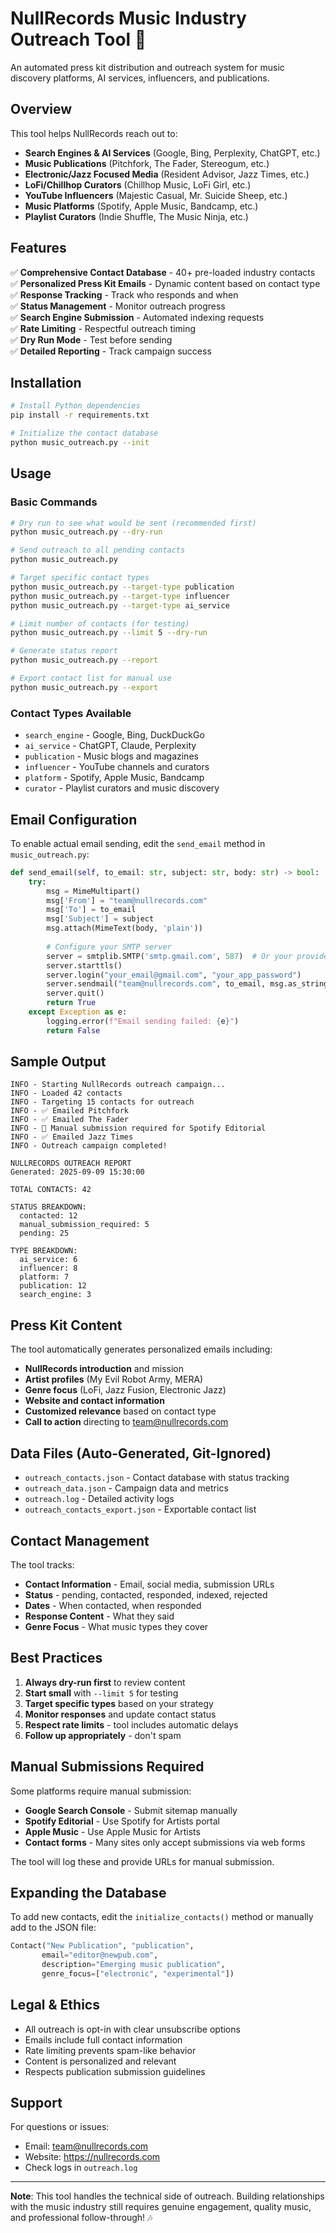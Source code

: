# NullRecords Music Industry Outreach Tool 🎵

An automated press kit distribution and outreach system for music discovery platforms, AI services, influencers, and publications.

## Overview

This tool helps NullRecords reach out to:
- **Search Engines & AI Services** (Google, Bing, Perplexity, ChatGPT, etc.)
- **Music Publications** (Pitchfork, The Fader, Stereogum, etc.)
- **Electronic/Jazz Focused Media** (Resident Advisor, Jazz Times, etc.)
- **LoFi/Chillhop Curators** (Chillhop Music, LoFi Girl, etc.)
- **YouTube Influencers** (Majestic Casual, Mr. Suicide Sheep, etc.)
- **Music Platforms** (Spotify, Apple Music, Bandcamp, etc.)
- **Playlist Curators** (Indie Shuffle, The Music Ninja, etc.)

## Features

✅ **Comprehensive Contact Database** - 40+ pre-loaded industry contacts  
✅ **Personalized Press Kit Emails** - Dynamic content based on contact type  
✅ **Response Tracking** - Track who responds and when  
✅ **Status Management** - Monitor outreach progress  
✅ **Search Engine Submission** - Automated indexing requests  
✅ **Rate Limiting** - Respectful outreach timing  
✅ **Dry Run Mode** - Test before sending  
✅ **Detailed Reporting** - Track campaign success  

## Installation

```bash
# Install Python dependencies
pip install -r requirements.txt

# Initialize the contact database
python music_outreach.py --init
```

## Usage

### Basic Commands

```bash
# Dry run to see what would be sent (recommended first)
python music_outreach.py --dry-run

# Send outreach to all pending contacts
python music_outreach.py

# Target specific contact types
python music_outreach.py --target-type publication
python music_outreach.py --target-type influencer
python music_outreach.py --target-type ai_service

# Limit number of contacts (for testing)
python music_outreach.py --limit 5 --dry-run

# Generate status report
python music_outreach.py --report

# Export contact list for manual use
python music_outreach.py --export
```

### Contact Types Available

- `search_engine` - Google, Bing, DuckDuckGo
- `ai_service` - ChatGPT, Claude, Perplexity
- `publication` - Music blogs and magazines
- `influencer` - YouTube channels and curators
- `platform` - Spotify, Apple Music, Bandcamp
- `curator` - Playlist curators and music discovery

## Email Configuration

To enable actual email sending, edit the `send_email` method in `music_outreach.py`:

```python
def send_email(self, to_email: str, subject: str, body: str) -> bool:
    try:
        msg = MimeMultipart()
        msg['From'] = "team@nullrecords.com"
        msg['To'] = to_email
        msg['Subject'] = subject
        msg.attach(MimeText(body, 'plain'))
        
        # Configure your SMTP server
        server = smtplib.SMTP('smtp.gmail.com', 587)  # Or your provider
        server.starttls()
        server.login("your_email@gmail.com", "your_app_password")
        server.sendmail("team@nullrecords.com", to_email, msg.as_string())
        server.quit()
        return True
    except Exception as e:
        logging.error(f"Email sending failed: {e}")
        return False
```

## Sample Output

```
INFO - Starting NullRecords outreach campaign...
INFO - Loaded 42 contacts
INFO - Targeting 15 contacts for outreach
INFO - ✅ Emailed Pitchfork
INFO - ✅ Emailed The Fader  
INFO - 📝 Manual submission required for Spotify Editorial
INFO - ✅ Emailed Jazz Times
INFO - Outreach campaign completed!

NULLRECORDS OUTREACH REPORT
Generated: 2025-09-09 15:30:00

TOTAL CONTACTS: 42

STATUS BREAKDOWN:
  contacted: 12
  manual_submission_required: 5
  pending: 25

TYPE BREAKDOWN:
  ai_service: 6
  influencer: 8
  platform: 7
  publication: 12
  search_engine: 3
```

## Press Kit Content

The tool automatically generates personalized emails including:

- **NullRecords introduction** and mission
- **Artist profiles** (My Evil Robot Army, MERA)
- **Genre focus** (LoFi, Jazz Fusion, Electronic Jazz)
- **Website and contact information**
- **Customized relevance** based on contact type
- **Call to action** directing to team@nullrecords.com

## Data Files (Auto-Generated, Git-Ignored)

- `outreach_contacts.json` - Contact database with status tracking
- `outreach_data.json` - Campaign data and metrics  
- `outreach.log` - Detailed activity logs
- `outreach_contacts_export.json` - Exportable contact list

## Contact Management

The tool tracks:
- **Contact Information** - Email, social media, submission URLs
- **Status** - pending, contacted, responded, indexed, rejected
- **Dates** - When contacted, when responded
- **Response Content** - What they said
- **Genre Focus** - What music types they cover

## Best Practices

1. **Always dry-run first** to review content
2. **Start small** with `--limit 5` for testing
3. **Target specific types** based on your strategy
4. **Monitor responses** and update contact status
5. **Respect rate limits** - tool includes automatic delays
6. **Follow up appropriately** - don't spam

## Manual Submissions Required

Some platforms require manual submission:
- **Google Search Console** - Submit sitemap manually
- **Spotify Editorial** - Use Spotify for Artists portal
- **Apple Music** - Use Apple Music for Artists
- **Contact forms** - Many sites only accept submissions via web forms

The tool will log these and provide URLs for manual submission.

## Expanding the Database

To add new contacts, edit the `initialize_contacts()` method or manually add to the JSON file:

```python
Contact("New Publication", "publication",
       email="editor@newpub.com",
       description="Emerging music publication",
       genre_focus=["electronic", "experimental"])
```

## Legal & Ethics

- All outreach is opt-in with clear unsubscribe options
- Emails include full contact information
- Rate limiting prevents spam-like behavior  
- Content is personalized and relevant
- Respects publication submission guidelines

## Support

For questions or issues:
- Email: team@nullrecords.com
- Website: https://nullrecords.com
- Check logs in `outreach.log`

---

**Note**: This tool handles the technical side of outreach. Building relationships with the music industry still requires genuine engagement, quality music, and professional follow-through! 🎶
